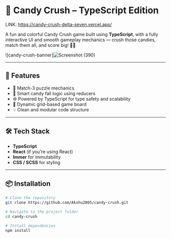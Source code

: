 # 🍬 Candy Crush – TypeScript Edition

LINK: https://candy-crush-delta-seven.vercel.app/

A fun and colorful Candy Crush game built using **TypeScript**, with a fully interactive UI and smooth gameplay mechanics — crush those candies, match them all, and score big! 🧠✨

![candy-crush-banner]![Screenshot (390)](https://github.com/user-attachments/assets/92899384-e9c8-40f3-aec9-c5ddb7292288)
 <!-- (Optional: Add a banner image if you have one) -->

---

## 🚀 Features

- 🍭 Match-3 puzzle mechanics
- 🧠 Smart candy fall logic using reducers
- ⚙️ Powered by TypeScript for type safety and scalability
- 🎨 Dynamic grid-based game board
- 💡 Clean and modular code structure

---

## 🛠️ Tech Stack

- **TypeScript**
- **React** (if you're using React)
- **Immer** for immutability
- **CSS / SCSS** for styling

---

## 📦 Installation

```bash
# Clone the repository
git clone https://github.com/Akshu2005/candy-crush.git

# Navigate to the project folder
cd candy-crush

# Install dependencies
npm install
